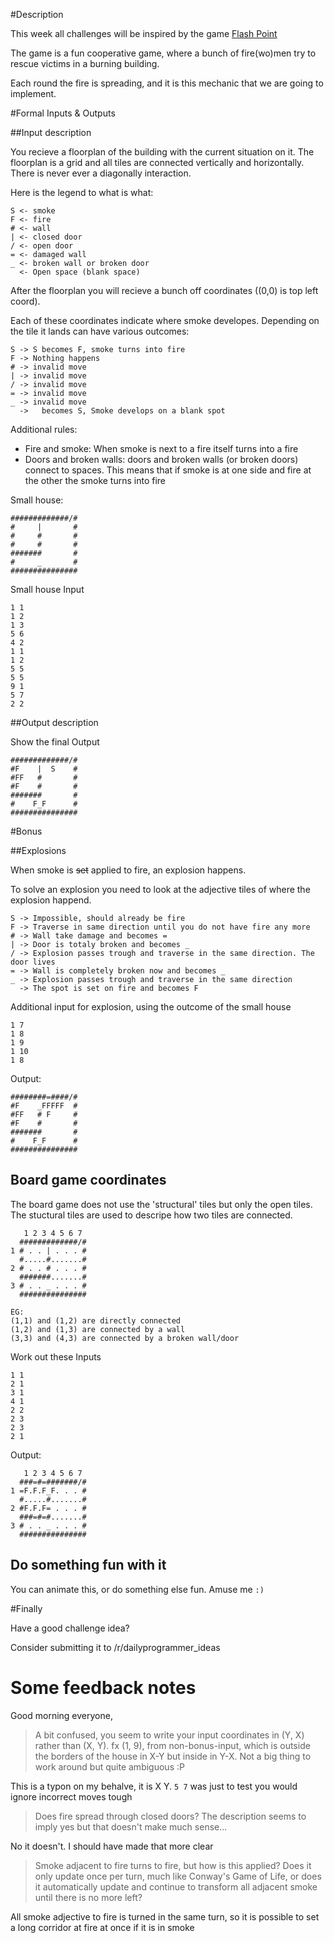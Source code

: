 #Description

This week all challenges will be inspired by the game [Flash Point](https://boardgamegeek.com/boardgame/100901/flash-point-fire-rescue)

The game is a fun cooperative game, where a bunch of fire(wo)men try to rescue victims in a burning building. 

Each round the fire is spreading, and it is this mechanic that we are going to implement.

#Formal Inputs & Outputs

##Input description

You recieve a floorplan of the building with the current situation on it. The floorplan is a grid and all tiles are connected vertically and horizontally. There is never ever a diagonally interaction.

 Here is the legend to what is what:

    S <- smoke
    F <- fire
    # <- wall
    | <- closed door
    / <- open door
    = <- damaged wall
    _ <- broken wall or broken door
      <- Open space (blank space)

After the floorplan you will recieve a bunch off coordinates ((0,0) is top left coord).

Each of these coordinates indicate where smoke developes. Depending on the tile it lands can have various outcomes:

    S -> S becomes F, smoke turns into fire
    F -> Nothing happens
    # -> invalid move
    | -> invalid move
    / -> invalid move
    = -> invalid move
    _ -> invalid move
      ->   becomes S, Smoke develops on a blank spot

Additional rules:

- Fire and smoke: When smoke is next to a fire itself turns into a fire
- Doors and broken walls: doors and broken walls (or broken doors) connect to spaces. This means that if smoke is at one side and fire at the other the smoke turns into fire


Small house:

    #############/#
    #     |       #
    #     #       #
    #     #       #
    #######       #
    #     _       #
    ###############


Small house Input

    1 1
    1 2
    1 3
    5 6
    4 2
    1 1
    1 2
    5 5
    5 5
    9 1
    5 7
    2 2


##Output description

Show the final Output


    #############/#
    #F    |  S    #
    #FF   #       #
    #F    #       #
    #######       #
    #    F_F      #
    ###############


#Bonus

##Explosions

When smoke is ~~set~~ applied to fire, an explosion happens.

To solve an explosion you need to look at the adjective tiles of where the explosion happend.

    S -> Impossible, should already be fire
    F -> Traverse in same direction until you do not have fire any more
    # -> Wall take damage and becomes =
    | -> Door is totaly broken and becomes _
    / -> Explosion passes trough and traverse in the same direction. The door lives
    = -> Wall is completely broken now and becomes _
    _ -> Explosion passes trough and traverse in the same direction
      -> The spot is set on fire and becomes F


Additional input for explosion, using the outcome of the small house

    1 7
    1 8
    1 9
    1 10
    1 8


Output:

    ########=####/#
    #F    _FFFFF  #
    #FF   # F     #
    #F    #       #
    #######       #
    #    F_F      #
    ###############


## Board game coordinates

The board game does not use the 'structural' tiles but only the open tiles. The stuctural tiles are used to descripe how two tiles are connected.

       1 2 3 4 5 6 7
      #############/#
    1 # . . | . . . #
      #.....#.......#
    2 # . . # . . . #
      #######.......#
    3 # . . _ . . . #
      ###############

    EG:
    (1,1) and (1,2) are directly connected
    (1,2) and (1,3) are connected by a wall 
    (3,3) and (4,3) are connected by a broken wall/door


Work out these Inputs

    1 1
    2 1
    3 1
    4 1
    2 2
    2 3
    2 3
    2 1 


Output: 

       1 2 3 4 5 6 7
      ###=#=#######/#
    1 =F.F.F_F. . . #
      #.....#.......#
    2 #F.F.F= . . . #
      ###=#=#.......#
    3 # . . _ . . . #
      ###############

## Do something fun with it

You can animate this, or do something else fun. Amuse me `:)`

#Finally

Have a good challenge idea?

Consider submitting it to /r/dailyprogrammer_ideas


# Some feedback notes

Good morning everyone,

> A bit confused, you seem to write your input coordinates in (Y, X) rather than (X, Y). fx (1, 9), from non-bonus-input, which is outside the borders of the house in X-Y but inside in Y-X. Not a big thing to work around but quite ambiguous :P

This is a typon on my behalve, it is X Y. `5 7` was just to test you would ignore incorrect moves tough

> Does fire spread through closed doors? The description seems to imply yes but that doesn't make much sense...

No it doesn't. I should have made that more clear

> Smoke adjacent to fire turns to fire, but how is this applied? Does it only update once per turn, much like Conway's Game of Life, or does it automatically update and continue to transform all adjacent smoke until there is no more left?

All smoke adjective to fire is turned in the same turn, so it is possible to set a long corridor at fire at once if it is in smoke

